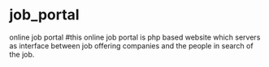 # job_portal
online job portal 
#this online job portal is php based website which servers as interface between job offering companies and the people in search of the job.
